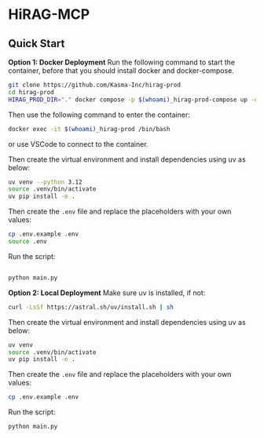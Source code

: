 # HiRAG-MCP

## Quick Start

**Option 1: Docker Deployment**
Run the following command to start the container, before that you should install docker and docker-compose.
```bash
git clone https://github.com/Kasma-Inc/hirag-prod
cd hirag-prod
HIRAG_PROD_DIR="." docker compose -p $(whoami)_hirag-prod-compose up -d
```
Then use the following command to enter the container:
```bash
docker exec -it $(whoami)_hirag-prod /bin/bash
```
or use VSCode to connect to the container.

Then create the virtual environment and install dependencies using uv as below:
```bash
uv venv --python 3.12
source .venv/bin/activate
uv pip install -e .
```

Then create the `.env` file and replace the placeholders with your own values:
```bash
cp .env.example .env
source .env
```

Run the script:
```bash

python main.py
```

**Option 2: Local Deployment**
Make sure uv is installed, if not:
```bash
curl -LsSf https://astral.sh/uv/install.sh | sh
```

Then create the virtual environment and install dependencies using uv as below:
```bash
uv venv
source .venv/bin/activate
uv pip install -e .
```

Then create the `.env` file and replace the placeholders with your own values:
```bash
cp .env.example .env
```

Run the script:
```bash
python main.py
```
